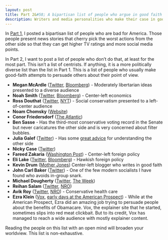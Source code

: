 ```yaml
---
layout: post
title: Part 2&#58; A bipartisan list of people who argue in good faith
description: Writers and media personalities who make their case in good faith
---
```


In [Part 1](/2017/07/09/part-1-a-bipartisan-list-of-people-who-are-bad-for-america/), I posted a bipartisan list of people who are bad for America. Those people present news stories that cherry pick the worst actions from the other side so that they can get higher TV ratings and more social media points. 

In Part 2, I want to post a list of people who don’t do that, at least for the most part. This isn’t a list of centrists. If anything, it is a more politically diverse list than the list in Part 1. This is a list of people who usually make good-faith attempts to persuade others about their point of view. 

* **Megan McArdle** ([Twitter](https://twitter.com/asymmetricinfo), [Bloomberg](https://www.bloomberg.com/view/contributors/AQjVOcPejrY/megan-mcardle)) - Moderately libertarian ideas presented to a diverse audience
* **Noah Smith** ([Twitter](https://twitter.com/Noahpinion), [Bloomberg](https://www.bloomberg.com/view/contributors/AR3OYuAmvcU/noah-smith)) - Center-left economics
* **Ross Douthat** ([Twitter](https://twitter.com/DouthatNYT), [NYT](https://www.nytimes.com/column/ross-douthat)) - Social conservatism presented to a left-of-center audience
* **Noam Chomsky** ([Website](https://chomsky.info/articles/))
* **Conor Friedersdorf** ([The Atlantic](https://www.theatlantic.com/author/conor-friedersdorf))
* **Ben Sasse** - Has the third-most conservative voting record in the Senate but never caricatures the other side and is very concerned about filter bubbles. 
* **Julia Galef** ([Twitter](https://twitter.com/juliagalef)) - Has some [great advice](https://twitter.com/juliagalef/status/850126407963262976) for understanding the other side 
* **Nicky Case** ([Twitter](https://twitter.com/ncasenmare))
* **Fareed Zakaria** ([Washington Post](https://www.washingtonpost.com/people/fareed-zakaria/)) - Center-left foreign policy
* **Eli Lake** ([Twitter](https://twitter.com/EliLake), [Bloomberg](https://www.bloomberg.com/view/contributors/ASD1bG3hdiI/eli-lake)) - Hawkish foreign policy
* **Kevin Drum** ([Mother Jones](http://www.motherjones.com/kevin-drum/)) Center-left blogger who writes in good faith
* **John Carl Baker** ([Twitter](https://twitter.com/johncarlbaker)) - One of the few modern socialists I have found who avoids in-group snark.
* **Michael Dougherty** ([Twitter](https://twitter.com/michaelbd), [The Week](http://theweek.com/authors/michael-brendan-dougherty))
* **Reihan Salam** ([Twitter](https://twitter.com/reihan), [NRO](http://www.nationalreview.com/author/reihan-salam))
* **Avik Roy** ([Twitter](https://twitter.com/Avik), [NRO](http://www.nationalreview.com/author/avik-roy)) - Conservative health care
* **Ezra Klein** ([Vox](https://www.vox.com/authors/ezra-klein), [early days at the American Prospect](http://prospect.org/authors/ezra-klein)) - While at the American Prospect, Ezra did an amazing job trying to persuade people about the benefits of Obamacare. Vox, the explainer site that he started, sometimes slips into red meat clickbait. But to its credit, Vox has managed to reach a wide audience with mostly explainer content.

Reading the people on this list with an open mind will broaden your worldview. This list is non-exhaustive.